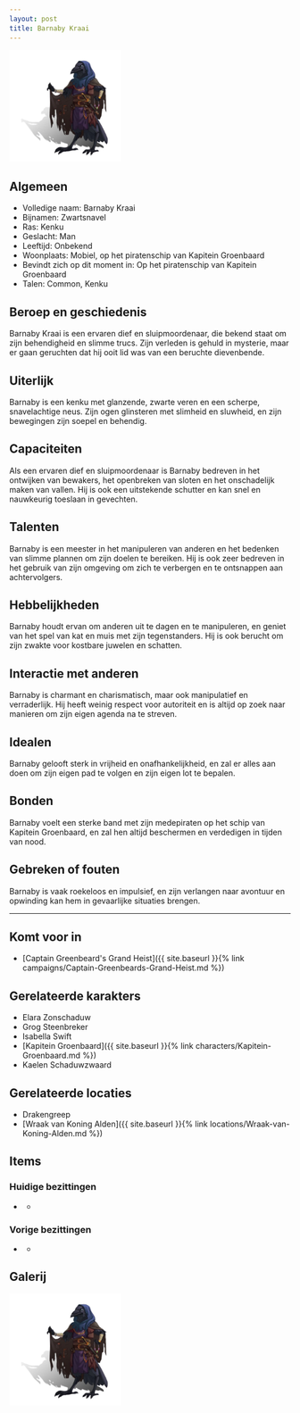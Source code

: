 ```yaml
---
layout: post
title: Barnaby Kraai
---
```


<img src="../images/Barnaby Kraai.png" alt="Barnaby Kraai" width=200>

## Algemeen
* Volledige naam: Barnaby Kraai
* Bijnamen: Zwartsnavel
* Ras: Kenku
* Geslacht: Man
* Leeftijd: Onbekend
* Woonplaats: Mobiel, op het piratenschip van Kapitein Groenbaard
* Bevindt zich op dit moment in: Op het piratenschip van Kapitein Groenbaard
* Talen: Common, Kenku

## Beroep en geschiedenis
Barnaby Kraai is een ervaren dief en sluipmoordenaar, die bekend staat om zijn behendigheid en slimme trucs. Zijn verleden is gehuld in mysterie, maar er gaan geruchten dat hij ooit lid was van een beruchte dievenbende.

## Uiterlijk
Barnaby is een kenku met glanzende, zwarte veren en een scherpe, snavelachtige neus. Zijn ogen glinsteren met slimheid en sluwheid, en zijn bewegingen zijn soepel en behendig.

## Capaciteiten
Als een ervaren dief en sluipmoordenaar is Barnaby bedreven in het ontwijken van bewakers, het openbreken van sloten en het onschadelijk maken van vallen. Hij is ook een uitstekende schutter en kan snel en nauwkeurig toeslaan in gevechten.

## Talenten
Barnaby is een meester in het manipuleren van anderen en het bedenken van slimme plannen om zijn doelen te bereiken. Hij is ook zeer bedreven in het gebruik van zijn omgeving om zich te verbergen en te ontsnappen aan achtervolgers.

## Hebbelijkheden
Barnaby houdt ervan om anderen uit te dagen en te manipuleren, en geniet van het spel van kat en muis met zijn tegenstanders. Hij is ook berucht om zijn zwakte voor kostbare juwelen en schatten.

## Interactie met anderen
Barnaby is charmant en charismatisch, maar ook manipulatief en verraderlijk. Hij heeft weinig respect voor autoriteit en is altijd op zoek naar manieren om zijn eigen agenda na te streven.

## Idealen
Barnaby gelooft sterk in vrijheid en onafhankelijkheid, en zal er alles aan doen om zijn eigen pad te volgen en zijn eigen lot te bepalen.

## Bonden
Barnaby voelt een sterke band met zijn medepiraten op het schip van Kapitein Groenbaard, en zal hen altijd beschermen en verdedigen in tijden van nood.

## Gebreken of fouten
Barnaby is vaak roekeloos en impulsief, en zijn verlangen naar avontuur en opwinding kan hem in gevaarlijke situaties brengen.

---

## Komt voor in
* [Captain Greenbeard's Grand Heist]({{ site.baseurl }}{% link campaigns/Captain-Greenbeards-Grand-Heist.md %})

## Gerelateerde karakters
* Elara Zonschaduw
* Grog Steenbreker
* Isabella Swift
* [Kapitein Groenbaard]({{ site.baseurl }}{% link characters/Kapitein-Groenbaard.md %})
* Kaelen Schaduwzwaard

## Gerelateerde locaties
* Drakengreep
* [Wraak van Koning Alden]({{ site.baseurl }}{% link locations/Wraak-van-Koning-Alden.md %})

## Items

### Huidige bezittingen
* -

### Vorige bezittingen
* -

## Galerij
<img src="../images/Barnaby Kraai.png" alt="Barnaby Kraai" width=200>
